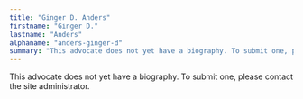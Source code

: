 ```yaml
---
title: "Ginger D. Anders"
firstname: "Ginger D."
lastname: "Anders"
alphaname: "anders-ginger-d"
summary: "This advocate does not yet have a biography. To submit one, please contact the site administrator."
---
```

This advocate does not yet have a biography. To submit one, please contact the site administrator.

